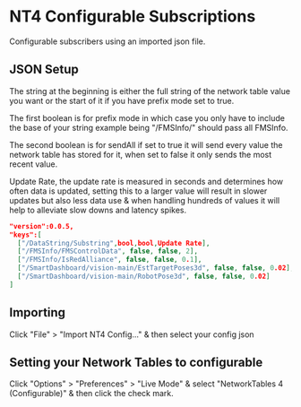 # NT4 Configurable Subscriptions

Configurable subscribers using an imported json file.

## JSON Setup

The string at the beginning is either the full string of the network table value you want or the start of it if you have prefix mode set to true.

The first boolean is for prefix mode in which case you only have to include the base of your string example being "/FMSInfo/" should pass all FMSInfo.

The second boolean is for sendAll if set to true it will send every value the network table has stored for it, when set to false it only sends the most recent value.

Update Rate, the update rate is measured in seconds and determines how often data is updated, setting this to a larger value will result in slower updates but also less data use & when handling hundreds of values it will help to alleviate slow downs and latency spikes.

```json
"version":0.0.5,
"keys":[
  ["/DataString/Substring",bool,bool,Update Rate],
  ["/FMSInfo/FMSControlData", false, false, 2],
  ["/FMSInfo/IsRedAlliance", false, false, 0.1],
  ["/SmartDashboard/vision-main/EstTargetPoses3d", false, false, 0.02],
  ["/SmartDashboard/vision-main/RobotPose3d", false, false, 0.02]
]
```

## Importing

Click "File" > "Import NT4 Config..." & then select your config json

## Setting your Network Tables to configurable

Click "Options" > "Preferences" > "Live Mode" & select "NetworkTables 4 (Configurable)" & then click the check mark.
